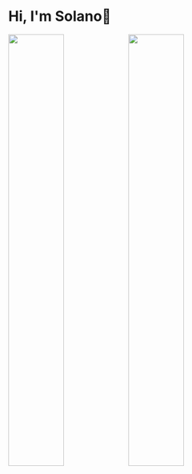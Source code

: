# Hi, I'm Solano👋
<a href="https://github.com/Solanito97/github-readme-stats">
  <img align="left" width="47%" src="https://github-readme-stats.vercel.app/api?username=Solanito97&show_icons=true&theme=radical" />
</a>
<a href="https://github.com/anuraghazra/convoychat">
  <img align="left" width="47%" src="https://github-readme-stats.vercel.app/api/top-langs?username=Solanito97&show_icons=true&theme=radical&layout=compact&langs_count=8&card_width=320" />
</a>
